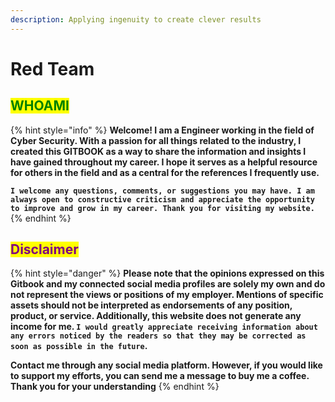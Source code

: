 ```yaml
---
description: Applying ingenuity to create clever results
---
```


# Red Team

## <mark style="color:green;">WHOAMI</mark>

{% hint style="info" %}
**Welcome! I am a  Engineer  working in the field of Cyber Security. With a passion for all things related to the industry, I created this GITBOOK as a way to share the information and insights I have gained throughout my career. I hope it serves as a helpful resource for others in the field and as a central for the references I frequently use.**

**`I welcome any questions, comments, or suggestions you may have. I am always open to constructive criticism and appreciate the opportunity to improve and grow in my career. Thank you for visiting my website.`**
{% endhint %}

## <mark style="color:purple;">Disclaimer</mark>

{% hint style="danger" %}
**Please note that the opinions expressed on this Gitbook and my connected social media profiles are solely my own and do not represent the views or positions of my employer. Mentions of specific assets should not be interpreted as endorsements of any position, product, or service. Additionally, this website does not generate any income for me. `I would greatly appreciate receiving information about any errors noticed by the readers so that they may be corrected as soon as possible in the future`.**&#x20;

**Contact me through any social media platform. However, if you would like to support my efforts, you can send me a message to buy me a coffee. Thank you for your understanding**
{% endhint %}

